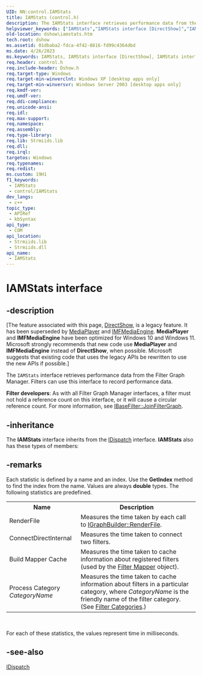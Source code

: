 ```yaml
---
UID: NN:control.IAMStats
title: IAMStats (control.h)
description: The IAMStats interface retrieves performance data from the Filter Graph Manager.
helpviewer_keywords: ["IAMStats","IAMStats interface [DirectShow]","IAMStats interface [DirectShow]","described","IAMStatsInterface","control/IAMStats","dshow.iamstats"]
old-location: dshow\iamstats.htm
tech.root: dshow
ms.assetid: 01dbaba2-fdca-4f42-8816-fd99c4364dbd
ms.date: 4/26/2023
ms.keywords: IAMStats, IAMStats interface [DirectShow], IAMStats interface [DirectShow],described, IAMStatsInterface, control/IAMStats, dshow.iamstats
req.header: control.h
req.include-header: Dshow.h
req.target-type: Windows
req.target-min-winverclnt: Windows XP [desktop apps only]
req.target-min-winversvr: Windows Server 2003 [desktop apps only]
req.kmdf-ver: 
req.umdf-ver: 
req.ddi-compliance: 
req.unicode-ansi: 
req.idl: 
req.max-support: 
req.namespace: 
req.assembly: 
req.type-library: 
req.lib: Strmiids.lib
req.dll: 
req.irql: 
targetos: Windows
req.typenames: 
req.redist: 
ms.custom: 19H1
f1_keywords:
 - IAMStats
 - control/IAMStats
dev_langs:
 - c++
topic_type:
 - APIRef
 - kbSyntax
api_type:
 - COM
api_location:
 - Strmiids.lib
 - Strmiids.dll
api_name:
 - IAMStats
---
```


# IAMStats interface


## -description

\[The feature associated with this page, [DirectShow](/windows/win32/directshow/directshow), is a legacy feature. It has been superseded by [MediaPlayer](/uwp/api/Windows.Media.Playback.MediaPlayer) and [IMFMediaEngine](/windows/win32/api/mfmediaengine/nn-mfmediaengine-imfmediaengine). **MediaPlayer** and **IMFMediaEngine** have been optimized for Windows 10 and Windows 11. Microsoft strongly recommends that new code use **MediaPlayer** and **IMFMediaEngine** instead of **DirectShow**, when possible. Microsoft suggests that existing code that uses the legacy APIs be rewritten to use the new APIs if possible.\]

The <code>IAMStats</code> interface retrieves performance data from the Filter Graph Manager. Filters can use this interface to record performance data.

<b>Filter developers</b>: As with all Filter Graph Manager interfaces, a filter must not hold a reference count on this interface, or it will cause a circular reference count. For more information, see <a href="/windows/desktop/api/strmif/nf-strmif-ibasefilter-joinfiltergraph">IBaseFilter::JoinFilterGraph</a>.

## -inheritance

The <b>IAMStats</b> interface inherits from the <a href="/previous-versions/windows/desktop/api/oaidl/nn-oaidl-idispatch">IDispatch</a> interface. <b>IAMStats</b> also has these types of members:

## -remarks

Each statistic is defined by a name and an index. Use the <b>GetIndex</b> method to find the index from the name. Values are always <b>double</b> types. The following statistics are predefined.

<table>
<tr>
<th>Name
            </th>
<th>Description
            </th>
</tr>
<tr>
<td>RenderFile</td>
<td>Measures the time taken by each call to <a href="/windows/desktop/api/strmif/nf-strmif-igraphbuilder-renderfile">IGraphBuilder::RenderFile</a>.</td>
</tr>
<tr>
<td>ConnectDirectInternal</td>
<td>Measures the time taken to connect two filters.</td>
</tr>
<tr>
<td>Build Mapper Cache</td>
<td>Measures the time taken to cache information about registered filters (used by the <a href="/windows/desktop/DirectShow/filter-mapper">Filter Mapper</a> object).</td>
</tr>
<tr>
<td>Process Category <i>CategoryName</i></td>
<td>Measures the time taken to cache information about filters in a particular category, where <i>CategoryName</i> is the friendly name of the filter category. (See <a href="/windows/desktop/DirectShow/filter-categories">Filter Categories</a>.)</td>
</tr>
</table>
 

For each of these statistics, the values represent time in milliseconds.

## -see-also

<a href="/previous-versions/windows/desktop/api/oaidl/nn-oaidl-idispatch">IDispatch</a>
